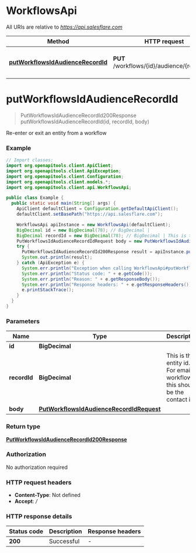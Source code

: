 # WorkflowsApi

All URIs are relative to *https://api.salesflare.com*

| Method | HTTP request | Description |
|------------- | ------------- | -------------|
| [**putWorkflowsIdAudienceRecordId**](WorkflowsApi.md#putWorkflowsIdAudienceRecordId) | **PUT** /workflows/{id}/audience/{record_id} | Re-enter or exit an entity from a workflow |


<a id="putWorkflowsIdAudienceRecordId"></a>
# **putWorkflowsIdAudienceRecordId**
> PutWorkflowsIdAudienceRecordId200Response putWorkflowsIdAudienceRecordId(id, recordId, body)

Re-enter or exit an entity from a workflow

### Example
```java
// Import classes:
import org.openapitools.client.ApiClient;
import org.openapitools.client.ApiException;
import org.openapitools.client.Configuration;
import org.openapitools.client.models.*;
import org.openapitools.client.api.WorkflowsApi;

public class Example {
  public static void main(String[] args) {
    ApiClient defaultClient = Configuration.getDefaultApiClient();
    defaultClient.setBasePath("https://api.salesflare.com");

    WorkflowsApi apiInstance = new WorkflowsApi(defaultClient);
    BigDecimal id = new BigDecimal(78); // BigDecimal | 
    BigDecimal recordId = new BigDecimal(78); // BigDecimal | This is the entity id. For email workflows this should be the contact id.
    PutWorkflowsIdAudienceRecordIdRequest body = new PutWorkflowsIdAudienceRecordIdRequest(); // PutWorkflowsIdAudienceRecordIdRequest | 
    try {
      PutWorkflowsIdAudienceRecordId200Response result = apiInstance.putWorkflowsIdAudienceRecordId(id, recordId, body);
      System.out.println(result);
    } catch (ApiException e) {
      System.err.println("Exception when calling WorkflowsApi#putWorkflowsIdAudienceRecordId");
      System.err.println("Status code: " + e.getCode());
      System.err.println("Reason: " + e.getResponseBody());
      System.err.println("Response headers: " + e.getResponseHeaders());
      e.printStackTrace();
    }
  }
}
```

### Parameters

| Name | Type | Description  | Notes |
|------------- | ------------- | ------------- | -------------|
| **id** | **BigDecimal**|  | |
| **recordId** | **BigDecimal**| This is the entity id. For email workflows this should be the contact id. | |
| **body** | [**PutWorkflowsIdAudienceRecordIdRequest**](PutWorkflowsIdAudienceRecordIdRequest.md)|  | [optional] |

### Return type

[**PutWorkflowsIdAudienceRecordId200Response**](PutWorkflowsIdAudienceRecordId200Response.md)

### Authorization

No authorization required

### HTTP request headers

 - **Content-Type**: Not defined
 - **Accept**: */*

### HTTP response details
| Status code | Description | Response headers |
|-------------|-------------|------------------|
| **200** | Successful |  -  |

